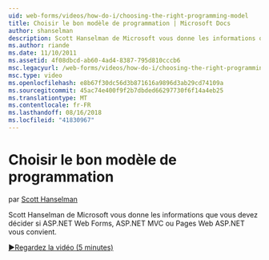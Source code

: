 ```yaml
---
uid: web-forms/videos/how-do-i/choosing-the-right-programming-model
title: Choisir le bon modèle de programmation | Microsoft Docs
author: shanselman
description: Scott Hanselman de Microsoft vous donne les informations que vous devez décider si ASP.NET Web Forms, ASP.NET MVC ou Pages Web ASP.NET vous convient.
ms.author: riande
ms.date: 11/10/2011
ms.assetid: 4f08dbcd-ab60-4ad4-8387-795d810cccb6
msc.legacyurl: /web-forms/videos/how-do-i/choosing-the-right-programming-model
msc.type: video
ms.openlocfilehash: e8b67f30dc56d3b871616a9896d3ab29cd74109a
ms.sourcegitcommit: 45ac74e400f9f2b7dbded66297730f6f14a4eb25
ms.translationtype: MT
ms.contentlocale: fr-FR
ms.lasthandoff: 08/16/2018
ms.locfileid: "41830967"
---
```

<a name="choosing-the-right-programming-model"></a>Choisir le bon modèle de programmation
====================
par [Scott Hanselman](https://github.com/shanselman)

Scott Hanselman de Microsoft vous donne les informations que vous devez décider si ASP.NET Web Forms, ASP.NET MVC ou Pages Web ASP.NET vous convient.

[&#9654;Regardez la vidéo (5 minutes)](https://channel9.msdn.com/Blogs/ASP-NET-Site-Videos/choosing-the-right-programming-model)
